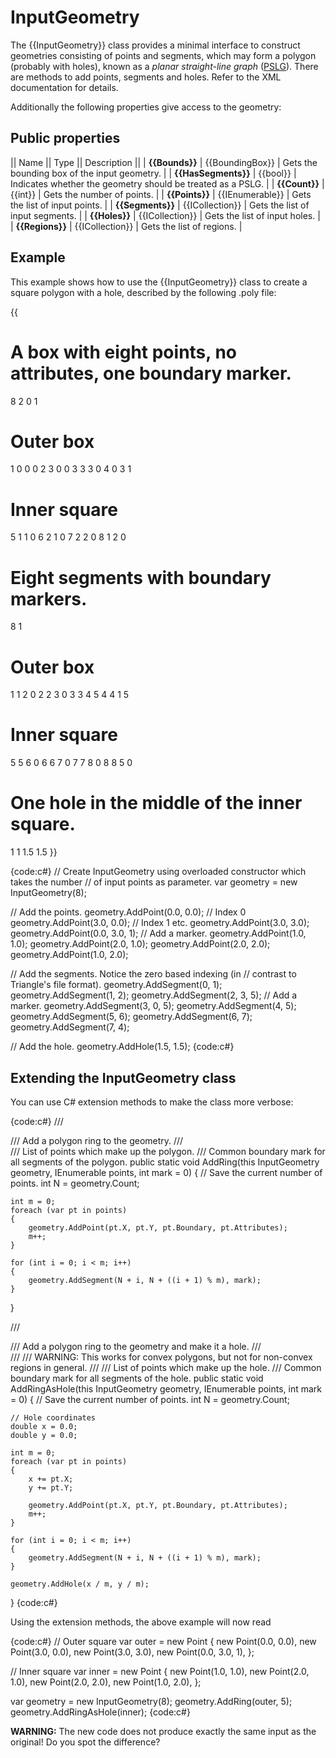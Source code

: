 # InputGeometry
The {{InputGeometry}} class provides a minimal interface to construct geometries consisting of points and segments, which may form a polygon (probably with holes), known as a _planar straight-line graph_ ([PSLG](http://en.wikipedia.org/wiki/Planar_straight-line_graph)). There are methods to add points, segments and holes. Refer to the XML documentation for details.

Additionally the following properties give access to the geometry:
## Public properties

|| Name || Type || Description ||
| **{{Bounds}}** | {{BoundingBox}} | Gets the bounding box of the input geometry. |
| **{{HasSegments}}** | {{bool}} | Indicates whether the geometry should be treated as a PSLG. |
| **{{Count}}** | {{int}} | Gets the number of points. |
| **{{Points}}** | {{IEnumerable<Point>}} | Gets the list of input points. |
| **{{Segments}}** | {{ICollection<Edge>}} | Gets the list of input segments. |
| **{{Holes}}** | {{ICollection<Point>}} | Gets the list of input holes. |
| **{{Regions}}** | {{ICollection<RegionPointer>}} | Gets the list of regions. |
## Example
This example shows how to use the {{InputGeometry}} class to create a square polygon with a hole, described by the following .poly file:

{{
# A box with eight points, no attributes, one boundary marker.
8 2 0 1
# Outer box
  1   0 0   0
  2   3 0   0
  3   3 3   0
  4   0 3   1
# Inner square
  5   1 1   0
  6   2 1   0
  7   2 2   0
  8   1 2   0
# Eight segments with boundary markers.
8 1
# Outer box
  1   1 2   0
  2   2 3   0
  3   3 4   5
  4   4 1   5
# Inner square
  5   5 6   0
  6   6 7   0
  7   7 8   0
  8   8 5   0
# One hole in the middle of the inner square.
1
  1   1.5 1.5
}}

{code:c#}
// Create InputGeometry using overloaded constructor which takes the number 
// of input points as parameter.
var geometry = new InputGeometry(8);

// Add the points. 
geometry.AddPoint(0.0, 0.0); // Index 0
geometry.AddPoint(3.0, 0.0); // Index 1 etc.
geometry.AddPoint(3.0, 3.0);
geometry.AddPoint(0.0, 3.0, 1); // Add a marker.
geometry.AddPoint(1.0, 1.0);
geometry.AddPoint(2.0, 1.0);
geometry.AddPoint(2.0, 2.0);
geometry.AddPoint(1.0, 2.0);

// Add the segments. Notice the zero based indexing (in
// contrast to Triangle's file format).
geometry.AddSegment(0, 1);
geometry.AddSegment(1, 2);
geometry.AddSegment(2, 3, 5); // Add a marker.
geometry.AddSegment(3, 0, 5);
geometry.AddSegment(4, 5);
geometry.AddSegment(5, 6);
geometry.AddSegment(6, 7);
geometry.AddSegment(7, 4);

// Add the hole.
geometry.AddHole(1.5, 1.5);
{code:c#}
## Extending the InputGeometry class
You can use C# extension methods to make the class more verbose:

{code:c#}
/// <summary>
/// Add a polygon ring to the geometry.
/// </summary>
/// <param name="points">List of points which make up the polygon.</param>
/// <param name="mark">Common boundary mark for all segments of the polygon.</param>
public static void AddRing(this InputGeometry geometry, 
        IEnumerable<Point> points, int mark = 0)
{
    // Save the current number of points.
    int N = geometry.Count;

    int m = 0;
    foreach (var pt in points)
    {
        geometry.AddPoint(pt.X, pt.Y, pt.Boundary, pt.Attributes);
        m++;
    }

    for (int i = 0; i < m; i++)
    {
        geometry.AddSegment(N + i, N + ((i + 1) % m), mark);
    }
}

/// <summary>
/// Add a polygon ring to the geometry and make it a hole.
/// </summary>
/// <remarks>
/// WARNING: This works for convex polygons, but not for non-convex regions in general.
/// </remarks>
/// <param name="points">List of points which make up the hole.</param>
/// <param name="mark">Common boundary mark for all segments of the hole.</param>
public static void AddRingAsHole(this InputGeometry geometry, 
        IEnumerable<Point> points, int mark = 0)
{
    // Save the current number of points.
    int N = geometry.Count;

    // Hole coordinates
    double x = 0.0;
    double y = 0.0;

    int m = 0;
    foreach (var pt in points)
    {
        x += pt.X;
        y += pt.Y;

        geometry.AddPoint(pt.X, pt.Y, pt.Boundary, pt.Attributes);
        m++;
    }

    for (int i = 0; i < m; i++)
    {
        geometry.AddSegment(N + i, N + ((i + 1) % m), mark);
    }

    geometry.AddHole(x / m, y / m);
}
{code:c#}

Using the extension methods, the above example will now read

{code:c#}
// Outer square
var outer = new Point[]() {
    new Point(0.0, 0.0),
    new Point(3.0, 0.0),
    new Point(3.0, 3.0),
    new Point(0.0, 3.0, 1),
};

// Inner square
var inner = new Point[]() {
    new Point(1.0, 1.0),
    new Point(2.0, 1.0),
    new Point(2.0, 2.0),
    new Point(1.0, 2.0),
};

var geometry = new InputGeometry(8);
geometry.AddRing(outer, 5);
geometry.AddRingAsHole(inner);
{code:c#}

**WARNING:** The new code does not produce exactly the same input as the original! Do you spot the difference?


